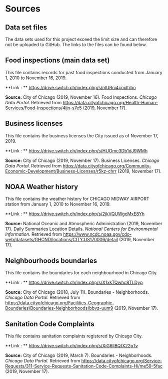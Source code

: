# Sources

## Data set files
The data sets used for this project exceed the limit size and can therefore not be uploaded to GitHub. The links to the files can be found below.

## Food inspections (main data set)
This file contains records for past food inspections conducted from January 1, 2010 to November 16, 2019.

**Link : ** https://drive.switch.ch/index.php/s/nlURni4cnxItrbn

**Source:** City of Chicago (2019, November 16). Food Inspections. _Chicago Data Portal._ Retrieved from https://data.cityofchicago.org/Health-Human-Services/Food-Inspections/4ijn-s7e5 (2019, November 17).

## Business licenses
This file contains the business licenses the City issued as of November 17, 2019.

**Link : ** https://drive.switch.ch/index.php/s/HUOmc3Db1dJ9WMh

**Source:** City of Chicago (2019, November 17). Business Licenses. _Chicago Data Portal._ Retrieved from https://data.cityofchicago.org/Community-Economic-Development/Business-Licenses/r5kz-chrr (2019, November 17).

## NOAA Weather history
This file contains the weather history for CHICAGO MIDWAY AIRPORT station from January 1, 2010 to November 16, 2019.

**Link : ** https://drive.switch.ch/index.php/s/2jkVQUWgcMxE8Yh

**Source:** National Oceanic and Atmospheric Administration (2019, November 17).  Daily Summaries Location Details. _National Centers for Environmental Information._ Retrieved from https://www.ncdc.noaa.gov/cdo-web/datasets/GHCND/locations/CITY:US170006/detail (2019, November 17).

## Neighbourhoods boundaries
This file contains the boundaries for each neighbourhood in Chicago City.

**Link : ** https://drive.switch.ch/index.php/s/X1xkTQwhc8TLDyp

**Source:** City of Chicago (2018, July 11).  Boundaries - Neighborhoods. _Chicago Data Portal._ Retrieved from https://data.cityofchicago.org/Facilities-Geographic-Boundaries/Boundaries-Neighborhoods/bbvz-uum9 (2019, November 17).

## Sanitation Code Complaints
This file contains sanitation complaints registered by Chicago City.

**Link : ** https://drive.switch.ch/index.php/s/XiG6llBQtX22pTv

**Source:** City of Chicago (2019, March 7).  Boundaries - Neighborhoods. _Chicago Data Portal._ Retrieved from https://data.cityofchicago.org/Service-Requests/311-Service-Requests-Sanitation-Code-Complaints-Hi/me59-5fac (2019, November 17).
